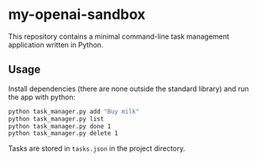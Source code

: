# my-openai-sandbox

This repository contains a minimal command-line task management application written in Python.

## Usage

Install dependencies (there are none outside the standard library) and run the app with python:

```bash
python task_manager.py add "Buy milk"
python task_manager.py list
python task_manager.py done 1
python task_manager.py delete 1
```

Tasks are stored in `tasks.json` in the project directory.
